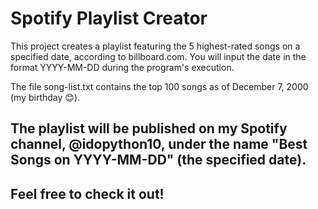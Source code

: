 # Spotify Playlist Creator
This project creates a playlist featuring the 5 highest-rated songs on a specified date, according to billboard.com. You will input the date in the format YYYY-MM-DD during the program's execution.

The file song-list.txt contains the top 100 songs as of December 7, 2000 (my birthday 😊).

## The playlist will be published on my Spotify channel, @idopython10, under the name "Best Songs on YYYY-MM-DD" (the specified date).
## Feel free to check it out!
